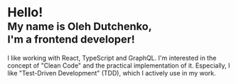 # Hello!<br/> <small>My name is Oleh Dutchenko,<br data-hide="in-sm-container" /> I'm a frontend developer!</small>

I like working with React, TypeScript and GraphQL. I'm interested in the concept
of "Clean Code" and the practical implementation of it. Especially, I
like "Test-Driven Development" (TDD), which I
actively use in my work.
